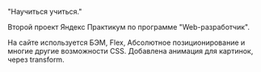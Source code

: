 
"Научиться учиться."

Второй проект Яндекс Практикум по программе "Web-разработчик".

На сайте используется БЭМ, Flex, Абсолютное позиционирование и многие другие возможности CSS. Добавлена анимация для картинок, через transform.
